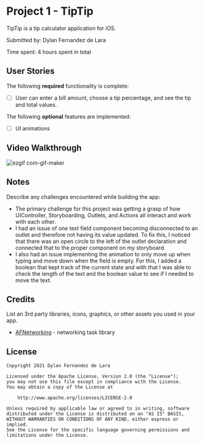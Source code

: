 # Project 1 - TipTip

TipTip is a tip calculator application for iOS.

Submitted by: Dylan Fernandez de Lara

Time spent: 4 hours spent in total

## User Stories

The following **required** functionality is complete:

* [ ] User can enter a bill amount, choose a tip percentage, and see the tip and total values.

The following **optional** features are implemented:

* [ ] UI animations

## Video Walkthrough

![ezgif com-gif-maker](https://user-images.githubusercontent.com/65196174/123011299-ba9e9c00-d385-11eb-8e84-88e1778e7a5a.gif)

## Notes

Describe any challenges encountered while building the app:
- The primary challenge for this project was getting a grasp of how UIController, Storyboarding, Outlets, and Actions all interact and work with each other.
- I had an issue of one text field component becoming disconnected to an outlet and therefore not having its value updated. To fix this, I noticed that there was an open circle to the left of the outlet declaration and connected that to the proper component on my storyboard.
- I also had an issue implementing the animation to only move up when typing and move down when the field is empty. For this, I added a boolean that kept track of the current state and with that I was able to check the length of the text and the boolean value to see if I needed to move the text.

## Credits

List an 3rd party libraries, icons, graphics, or other assets you used in your app.

- [AFNetworking](https://github.com/AFNetworking/AFNetworking) - networking task library

## License

    Copyright 2021 Dylan Fernandez de Lara

    Licensed under the Apache License, Version 2.0 (the "License");
    you may not use this file except in compliance with the License.
    You may obtain a copy of the License at

        http://www.apache.org/licenses/LICENSE-2.0

    Unless required by applicable law or agreed to in writing, software
    distributed under the License is distributed on an "AS IS" BASIS,
    WITHOUT WARRANTIES OR CONDITIONS OF ANY KIND, either express or implied.
    See the License for the specific language governing permissions and
    limitations under the License.
